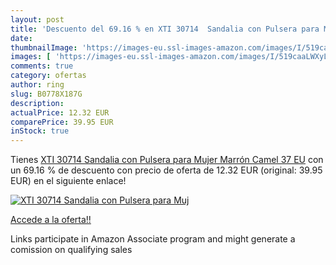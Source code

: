 ```yaml
---
layout: post
title: 'Descuento del 69.16 % en XTI 30714  Sandalia con Pulsera para Muj'
date: 
thumbnailImage: 'https://images-eu.ssl-images-amazon.com/images/I/519caaLWXyL._SL200_.jpg'
images: [ 'https://images-eu.ssl-images-amazon.com/images/I/519caaLWXyL._SL200_.jpg' ]
comments: true
category: ofertas
author: ring
slug: B0778X187G
description:
actualPrice: 12.32 EUR
comparePrice: 39.95 EUR
inStock: true
---
```


Tienes [XTI 30714  Sandalia con Pulsera para Mujer  Marrón  Camel   37 EU](https://www.amazon.es/dp/B0778X187G/?tag=tolees-21) con un 69.16 % de descuento con precio de oferta de 12.32 EUR (original: 39.95 EUR) en el siguiente enlace!

[![XTI 30714  Sandalia con Pulsera para Muj](https://images-eu.ssl-images-amazon.com/images/I/519caaLWXyL._SL200_.jpg)](https://www.amazon.es/dp/B0778X187G/?tag=tolees-21)

[Accede a la oferta!!](https://www.amazon.es/dp/B0778X187G/?tag=tolees-21)

Links participate in Amazon Associate program and might generate a comission on qualifying sales


